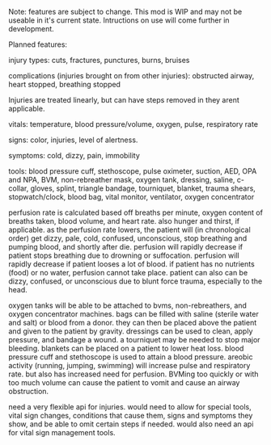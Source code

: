 Note: features are subject to change. This mod is WIP and may not be useable in it's current state. Intructions on use will come further in development.

Planned features:

injury types: cuts, fractures, punctures, burns, bruises

complications (injuries brought on from other injuries): obstructed airway, heart stopped, breathing stopped

Injuries are treated linearly, but can have steps removed in they arent applicable.

vitals: temperature, blood pressure/volume, oxygen, pulse, respiratory rate

signs: color, injuries, level of alertness.

symptoms: cold, dizzy, pain, immobility

tools: blood pressure cuff, stethoscope, pulse oximeter, suction, AED, OPA and NPA, BVM, non-rebreather mask, oxygen tank, dressing, saline, c-collar, gloves, splint, triangle bandage, tourniquet, blanket, trauma shears, stopwatch/clock, blood bag, vital monitor, ventilator, oxygen concentrator

perfusion rate is calculated based off breaths per minute, oxygen content of breaths taken, blood volume, and heart rate. also hunger and thirst, if applicable.
as the perfusion rate lowers, the patient will (in chronological order) get dizzy, pale, cold, confused, unconscious, stop breathing and pumping blood, and shortly after die.
perfusion will rapidly decrease if patient stops breathing due to drowning or suffocation.
perfusion will rapidly decrease if patient looses a lot of blood.
if patient has no nutrients (food) or no water, perfusion cannot take place.
patient can also can be dizzy, confused, or unconscious due to blunt force trauma, especially to the head.

oxygen tanks will be able to be attached to bvms, non-rebreathers, and oxygen concentrator machines.
bags can be filled with saline (sterile water and salt) or blood from a donor. they can then be placed above the patient and given to the patient by gravity.
dressings can be used to clean, apply pressure, and bandage a wound. a tourniquet may be needed to stop major bleeding.
blankets can be placed on a patient to lower heat loss.
blood pressure cuff and stethoscope is used to attain a blood pressure.
areobic activity (running, jumping, swimming) will increase pulse and respiratory rate. but also has increased need for perfusion.
BVMing too quickly or with too much volume can cause the patient to vomit and cause an airway obstruction.

need a very flexible api for injuries. would need to allow for special tools, vital sign changes, conditions that cause them, signs and symptoms they show, and be able to omit certain steps if needed.
would also need an api for vital sign management tools.
